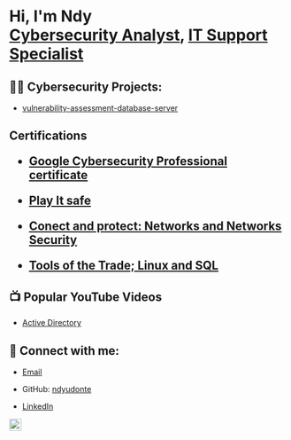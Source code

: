 <h1>Hi, I'm Ndy <br/><a href="https://github.com/ndyudonte/ndyudonte">Cybersecurity Analyst</a>, <a href="www.linkedin.com/in/ndiuwem-richardson/">IT Support Specialist</a>

<h2>👨‍💻 Cybersecurity Projects:</h2> 

  - [vulnerability-assessment-database-server](https://github.com/ndyudonte/vulnerability-assessment-database-server)

<h2>   Certifications

  - [Google Cybersecurity Professional certificate](https://coursera.org/share/44abd8cc4e6c28571c98552a762dc33b)
  
  - [Play It safe](https://coursera.org/share/d4126e57c2545405063bc1792e4866a5)

  - [Conect and protect: Networks and Networks Security](https://coursera.org/share/0378f655dd2fab8749283274e5262314)
    
  - [Tools of the Trade; Linux and SQL](https://coursera.org/share/77e3fb1aebbfc50d71d30826f9598bd7)



<h2>📺 Popular YouTube Videos</h2>

- [Active Directory](https://www.youtube.com/watch?v=a83ASGn_V_s)

<h2> 🤳 Connect with me:</h2>

- [Email](mailto:ndyrichardson@yahoo.com)

- GitHub: [ndyudonte](https://github.com/ndyudonte/ndyudonte)


- [LinkedIn](https://www.linkedin.com/in/ndiuwem-richardson)

[<img align="left" alt="JoshMadakor | LinkedIn" width="22px" src="https://cdn.jsdelivr.net/npm/simple-icons@v3/icons/linkedin.svg" />][linkedin]


[linkedin]:(www.linkedin.com/in/ndiuwem-richardson)


<!--
**joshmadakor1/joshmadakor1** is a ✨ _special_ ✨ repository because its `README.md` (this file) appears on your GitHub profile.

Here are some ideas to get you started:

- 🔭 I’m currently working on ...
- 🌱 I’m currently learning ...
- 👯 I’m looking to collaborate on ...
- 🤔 I’m looking for help with ...
- 💬 Ask me about ...
- 📫 How to reach me: ...
- 😄 Pronouns: ...
- ⚡ Fun fact: ...
-->
